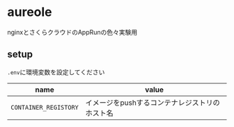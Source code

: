 # aureole
nginxとさくらクラウドのAppRunの色々実験用

## setup
`.env`に環境変数を設定してください

|name|value|
|--|--|
|`CONTAINER_REGISTORY`| イメージをpushするコンテナレジストリのホスト名 |
